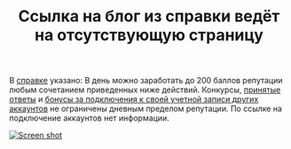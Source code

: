 ﻿---
title: "Ссылка на блог из справки ведёт на отсутствующую страницу"
se.owner.user_id: 535778
se.owner.display_name: "Miss.Tatiana"
se.owner.link: "https://ru.meta.stackoverflow.com/users/535778/miss-tatiana"
se.link: "https://ru.meta.stackoverflow.com/questions/12270/%d0%a1%d1%81%d1%8b%d0%bb%d0%ba%d0%b0-%d0%bd%d0%b0-%d0%b1%d0%bb%d0%be%d0%b3-%d0%b8%d0%b7-%d1%81%d0%bf%d1%80%d0%b0%d0%b2%d0%ba%d0%b8-%d0%b2%d0%b5%d0%b4%d1%91%d1%82-%d0%bd%d0%b0-%d0%be%d1%82%d1%81%d1%83%d1%82%d1%81%d1%82%d0%b2%d1%83%d1%8e%d1%89%d1%83%d1%8e-%d1%81%d1%82%d1%80%d0%b0%d0%bd%d0%b8%d1%86%d1%83"
se.question_id: 12270
se.post_type: question
---
<p>В <a href="https://ru.stackoverflow.com/help/whats-reputation">справке</a> указано: В день можно заработать до 200 баллов репутации любым сочетанием приведенных ниже действий. Конкурсы, <a href="https://ru.stackoverflow.com/help/accepted-answer">принятые ответы</a> и <a href="https://stackoverflow.blog/2009/07/cross-site-account-associations/">бонусы за подключения к своей учетной записи других аккаунтов</a> не ограничены дневным пределом репутации. По ссылке на подключение аккаунтов нет информации.</p>
<p><a href="https://i.stack.imgur.com/DYj01.png" rel="nofollow noreferrer"><img src="https://i.stack.imgur.com/DYj01.png" alt="Screen shot" /></a></p>
